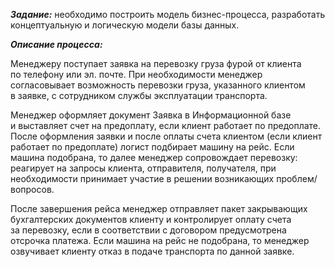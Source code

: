 ***Задание:*** необходимо построить модель бизнес-процесса, разработать концептуальную и логическую модели базы данных.

***Описание процесса:***

Менеджеру поступает заявка на перевозку груза фурой от клиента по телефону или эл. почте. При необходимости менеджер согласовывает возможность перевозки груза, указанного клиентом в заявке, с сотрудником службы эксплуатации транспорта.

Менеджер оформляет документ Заявка в Информационной базе и выставляет счет на предоплату, если клиент работает по предоплате. После оформления заявки и после оплаты счета клиентом (если клиент работает по предоплате) логист подбирает машину на рейс. Если машина подобрана, то далее менеджер сопровождает перевозку: реагирует на запросы клиента, отправителя, получателя, при необходимости принимает участие в решении возникающих проблем/вопросов.

После завершения рейса менеджер отправляет пакет закрывающих бухгалтерских документов клиенту и контролирует оплату счета за перевозку, если в соответствии с договором предусмотрена отсрочка платежа. Если машина на рейс не подобрана, то менеджер озвучивает клиенту отказ в подаче транспорта по данной заявке.
